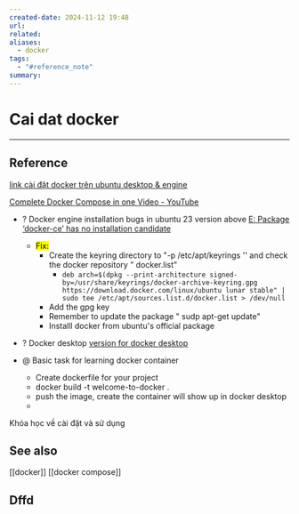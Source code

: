 ```yaml
---
created-date: 2024-11-12 19:48
url: 
related: 
aliases:
  - docker
tags:
  - "#reference_note"
summary:
---
```

# Cai dat docker 
---
## Reference
[link cài đặt docker trên ubuntu desktop & engine](https://docs.docker.com/engine/install/ubuntu/ ) 

[Complete Docker Compose in one Video - YouTube](https://www.youtube.com/watch?v=S8f5B8-BtzU&list=LL&index=2&t=520s) 
 - ? Docker  engine installation bugs in ubuntu 23 version above   [E: Package ‘docker-ce’ has no installation candidate](https://forums.docker.com/t/installing-docker-on-buster-e-package-docker-ce-has-no-installation-candidate/108397)
	 - <mark class="hltr-purple">Fix:</mark> 
		 - Create the keyring directory to "-p /etc/apt/keyrings '' and check the docker repository " docker.list" 
			 -  `deb arch=$(dpkg --print-architecture signed-by=/usr/share/keyrings/docker-archive-keyring.gpg https://download.docker.com/linux/ubuntu lunar stable" | sudo tee /etc/apt/sources.list.d/docker.list > /dev/null`
		 - Add the gpg key 
		 - Remember to update the package " sudp apt-get update"
		 - Installl docker from ubuntu's official package
- ? Docker desktop   [version for docker desktop ](https://docs.docker.com/desktop/release-notes/)


- @ Basic task for learning docker container 
	- Create dockerfile for your project 
	- docker build -t welcome-to-docker .
	- push the image, create the container will show up in docker desktop 
	- 
Khóa học về cài đặt và sử dụng 
## See also 
[[docker]]
[[docker compose]]
## Dffd
